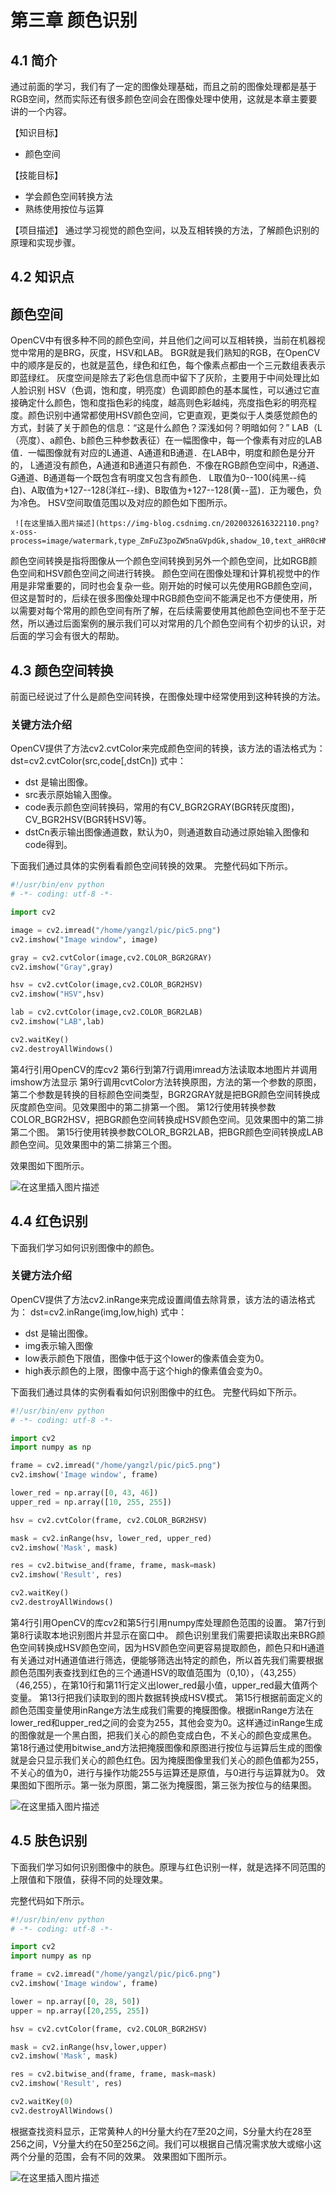 # 第三章 颜色识别
## 4.1 简介
通过前面的学习，我们有了一定的图像处理基础，而且之前的图像处理都是基于RGB空间，然而实际还有很多颜色空间会在图像处理中使用，这就是本章主要要讲的一个内容。

【知识目标】

 -  颜色空间
 
【技能目标】
 - 学会颜色空间转换方法
 - 熟练使用按位与运算

【项目描述】
通过学习视觉的颜色空间，以及互相转换的方法，了解颜色识别的原理和实现步骤。


## 4.2 知识点
## 颜色空间
OpenCV中有很多种不同的颜色空间，并且他们之间可以互相转换，当前在机器视觉中常用的是BRG，灰度，HSV和LAB。
     BGR就是我们熟知的RGB，在OpenCV中的顺序是反的，也就是蓝色，绿色和红色，每个像素点都由一个三元数组表表示即蓝绿红。
     灰度空间是除去了彩色信息而中留下了灰阶，主要用于中间处理比如人脸识别
     HSV（色调，饱和度，明亮度）色调即颜色的基本属性，可以通过它直接确定什么颜色，饱和度指色彩的纯度，越高则色彩越纯，亮度指色彩的明亮程度。颜色识别中通常都使用HSV颜色空间，它更直观，更类似于人类感觉颜色的方式，封装了关于颜色的信息：“这是什么颜色？深浅如何？明暗如何？”
     LAB（L（亮度）、a颜色、b颜色三种参数表征）在一幅图像中，每一个像素有对应的LAB值．一幅图像就有对应的L通道、A通道和B通道．在LAB中，明度和颜色是分开的， L通道没有颜色，A通道和B通道只有颜色．不像在RGB颜色空间中，R通道、G通道、B通道每一个既包含有明度又包含有颜色． L取值为0--100(纯黑--纯白)、A取值为+127--128(洋红--绿)、B取值为+127--128(黄--蓝)．正为暖色，负为冷色。
     HSV空间取值范围以及对应的颜色如下图所示。
     
     ![在这里插入图片描述](https://img-blog.csdnimg.cn/2020032616322110.png?x-oss-process=image/watermark,type_ZmFuZ3poZW5naGVpdGk,shadow_10,text_aHR0cHM6Ly9ibG9nLmNzZG4ubmV0L3lhbmcxOTk0,size_16,color_FFFFFF,t_70)

颜色空间转换是指将图像从一个颜色空间转换到另外一个颜色空间，比如RGB颜色空间和HSV颜色空间之间进行转换。 
颜色空间在图像处理和计算机视觉中的作用是非常重要的，同时也会复杂一些。刚开始的时候可以先使用RGB颜色空间，但这是暂时的，后续在很多图像处理中RGB颜色空间不能满足也不方便使用，所以需要对每个常用的颜色空间有所了解，在后续需要使用其他颜色空间也不至于茫然，所以通过后面案例的展示我们可以对常用的几个颜色空间有个初步的认识，对后面的学习会有很大的帮助。

## 4.3 颜色空间转换
前面已经说过了什么是颜色空间转换，在图像处理中经常使用到这种转换的方法。

### 关键方法介绍
OpenCV提供了方法cv2.cvtColor来完成颜色空间的转换，该方法的语法格式为：
dst=cv2.cvtColor(src,code[,dstCn])
式中：
 
 - dst 是输出图像。
 - src表示原始输入图像。
 - code表示颜色空间转换码，常用的有CV_BGR2GRAY(BGR转灰度图)，CV_BGR2HSV(BGR转HSV)等。
 - dstCn表示输出图像通道数，默认为0，则通道数自动通过原始输入图像和code得到。

下面我们通过具体的实例看看颜色空间转换的效果。
完整代码如下所示。

```python
#!/usr/bin/env python
# -*- coding: utf-8 -*-

import cv2

image = cv2.imread("/home/yangzl/pic/pic5.png")
cv2.imshow("Image window", image)

gray = cv2.cvtColor(image,cv2.COLOR_BGR2GRAY)
cv2.imshow("Gray",gray)

hsv = cv2.cvtColor(image,cv2.COLOR_BGR2HSV)
cv2.imshow("HSV",hsv)

lab = cv2.cvtColor(image,cv2.COLOR_BGR2LAB)
cv2.imshow("LAB",lab)

cv2.waitKey()
cv2.destroyAllWindows()
```
第4行引用OpenCV的库cv2
第6行到第7行调用imread方法读取本地图片并调用imshow方法显示
第9行调用cvtColor方法转换原图，方法的第一个参数的原图，第二个参数是转换的目标颜色空间类型，BGR2GRAY就是把BGR颜色空间转换成灰度颜色空间。见效果图中的第二排第一个图。
第12行使用转换参数COLOR_BGR2HSV，把BGR颜色空间转换成HSV颜色空间。见效果图中的第二排第二个图。
第15行使用转换参数COLOR_BGR2LAB，把BGR颜色空间转换成LAB颜色空间。见效果图中的第二排第三个图。

效果图如下图所示。

![在这里插入图片描述](https://img-blog.csdnimg.cn/2020032616574584.png?x-oss-process=image/watermark,type_ZmFuZ3poZW5naGVpdGk,shadow_10,text_aHR0cHM6Ly9ibG9nLmNzZG4ubmV0L3lhbmcxOTk0,size_16,color_FFFFFF,t_70)

## 4.4 红色识别
下面我们学习如何识别图像中的颜色。

### 关键方法介绍
OpenCV提供了方法cv2.inRange来完成设置阈值去除背景，该方法的语法格式为：
dst=cv2.inRange(img,low,high)
式中：
 
 - dst 是输出图像。
 - img表示输入图像
 - low表示颜色下限值，图像中低于这个lower的像素值会变为0。
 - high表示颜色的上限，图像中高于这个high的像素值会变为0。


下面我们通过具体的实例看看如何识别图像中的红色。
完整代码如下所示。

```python
#!/usr/bin/env python
# -*- coding: utf-8 -*-

import cv2
import numpy as np

frame = cv2.imread("/home/yangzl/pic/pic5.png")
cv2.imshow('Image window', frame)

lower_red = np.array([0, 43, 46])
upper_red = np.array([10, 255, 255])

hsv = cv2.cvtColor(frame, cv2.COLOR_BGR2HSV)

mask = cv2.inRange(hsv, lower_red, upper_red)
cv2.imshow('Mask', mask)

res = cv2.bitwise_and(frame, frame, mask=mask)
cv2.imshow('Result', res)

cv2.waitKey()
cv2.destroyAllWindows()
```
第4行引用OpenCV的库cv2和第5行引用numpy库处理颜色范围的设置。
第7行到第8行读取本地识别图片并显示在窗口中。
颜色识别里我们需要把读取出来BRG颜色空间转换成HSV颜色空间，因为HSV颜色空间更容易提取颜色，颜色只和H通道有关通过对H通道值进行筛选，便能够筛选出特定的颜色，所以首先我们需要根据颜色范围列表查找到红色的三个通道HSV的取值范围为（0,10），（43,255）（46,255），在第10行和第11行定义出lower_red最小值，upper_red最大值两个变量。
第13行把我们读取到的图片数据转换成HSV模式。
第15行根据前面定义的颜色范围变量使用inRange方法生成我们需要的掩膜图像。根据inRange方法在lower_red和upper_red之间的会变为255，其他会变为0。这样通过inRange生成的图像就是一个黑白图，把我们关心的颜色变成白色，不关心的颜色变成黑色。
第18行通过使用bitwise_and方法把掩膜图像和原图进行按位与运算后生成的图像就是会只显示我们关心的颜色红色。因为掩膜图像里我们关心的颜色值都为255，不关心的值为0，进行与操作功能255与运算还是原值，与0进行与运算就为0。
效果图如下图所示。第一张为原图，第二张为掩膜图，第三张为按位与的结果图。

![在这里插入图片描述](https://img-blog.csdnimg.cn/2020032617334956.png?x-oss-process=image/watermark,type_ZmFuZ3poZW5naGVpdGk,shadow_10,text_aHR0cHM6Ly9ibG9nLmNzZG4ubmV0L3lhbmcxOTk0,size_16,color_FFFFFF,t_70)

## 4.5 肤色识别
下面我们学习如何识别图像中的肤色。原理与红色识别一样，就是选择不同范围的上限值和下限值，获得不同的处理效果。

完整代码如下所示。

```python
#!/usr/bin/env python
# -*- coding: utf-8 -*-

import cv2
import numpy as np

frame = cv2.imread("/home/yangzl/pic/pic6.png")
cv2.imshow('Image window', frame)

lower = np.array([0, 28, 50])
upper = np.array([20,255, 255])

hsv = cv2.cvtColor(frame, cv2.COLOR_BGR2HSV)

mask = cv2.inRange(hsv,lower,upper)
cv2.imshow('Mask', mask)

res = cv2.bitwise_and(frame, frame, mask=mask)
cv2.imshow('Result', res)

cv2.waitKey(0)
cv2.destroyAllWindows()
```
根据查找资料显示，正常黄种人的H分量大约在7至20之间，S分量大约在28至256之间，V分量大约在50至256之间。我们可以根据自己情况需求放大或缩小这两个分量的范围，会有不同的效果。
效果图如下图所示。

![在这里插入图片描述](https://img-blog.csdnimg.cn/20200326174941885.png?x-oss-process=image/watermark,type_ZmFuZ3poZW5naGVpdGk,shadow_10,text_aHR0cHM6Ly9ibG9nLmNzZG4ubmV0L3lhbmcxOTk0,size_16,color_FFFFFF,t_70)
